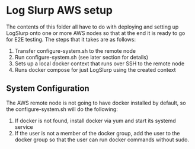 # Log Slurp AWS setup

The contents of this folder all have to do with deploying and setting up LogSlurp onto one or more AWS nodes so that at the end it is ready to go for E2E testing.  The steps that it takes are as follows:

1. Transfer configure-system.sh to the remote node
2. Run configure-system.sh (see later section for details)
3. Sets up a local docker context that runs over SSH to the remote node
4. Runs docker compose for just LogSlurp using the created context

## System Configuration

The AWS remote node is not going to have docker installed by default, so the configure-system.sh will do the following:

1. If docker is not found, install docker via yum and start its systemd service
2. If the user is not a member of the docker group, add the user to the docker group so that the user can run docker commands without sudo.